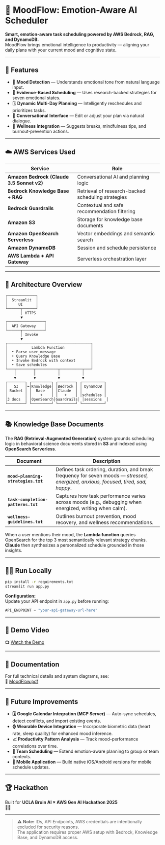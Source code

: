 # 🧠 MoodFlow: Emotion-Aware AI Scheduler

**Smart, emotion-aware task scheduling powered by AWS Bedrock, RAG, and DynamoDB.**  
MoodFlow brings emotional intelligence to productivity — aligning your daily plans with your current mood and cognitive state.

---

## 🚀 Features

- 💬 **Mood Detection** — Understands emotional tone from natural language input.  
- 🧩 **Evidence-Based Scheduling** — Uses research-backed strategies for seven emotional states.  
- 🗓️ **Dynamic Multi-Day Planning** — Intelligently reschedules and prioritizes tasks.  
- 🤖 **Conversational Interface** — Edit or adjust your plan via natural dialogue.  
- 🌱 **Wellness Integration** — Suggests breaks, mindfulness tips, and burnout-prevention actions.

---

## ☁️ AWS Services Used

| Service | Role |
|----------|------|
| **Amazon Bedrock (Claude 3.5 Sonnet v2)** | Conversational AI and planning logic |
| **Bedrock Knowledge Base + RAG** | Retrieval of research-backed scheduling strategies |
| **Bedrock Guardrails** | Contextual and safe recommendation filtering |
| **Amazon S3** | Storage for knowledge base documents |
| **Amazon OpenSearch Serverless** | Vector embeddings and semantic search |
| **Amazon DynamoDB** | Session and schedule persistence |
| **AWS Lambda + API Gateway** | Serverless orchestration layer |

---

## 🧭 Architecture Overview

```plaintext
┌─────────────┐
│  Streamlit  │
│     UI      │
└──────┬──────┘
       │ HTTPS
       ▼
┌─────────────────┐
│  API Gateway    │
└──────┬──────────┘
       │ Invoke
       ▼
┌──────────────────────────────────────┐
│           Lambda Function            │
│  • Parse user message                │
│  • Query Knowledge Base              │
│  • Invoke Bedrock with context       │
│  • Save schedules                    │
└───┬────────┬──────────┬──────────┬───┘
    │        │          │          │
    ▼        ▼          ▼          ▼
┌────────┐ ┌─────────┐ ┌────────┐ ┌──────────┐
│   S3   │→│Knowledge│ │Bedrock │ │ DynamoDB │
│ Bucket │ │  Base   │ │Claude  │ │          │
│        │ │    +    │ │   +    │ │schedules │
│3 docs  │ │OpenSearch│Guardrails│ │sessions  │
└────────┘ └─────────┘ └────────┘ └──────────┘
```

---

## 📚 Knowledge Base Documents

The **RAG (Retrieval-Augmented Generation)** system grounds scheduling logic in behavioral science documents stored in **S3** and indexed using **OpenSearch Serverless**.

| Document | Description |
|-----------|-------------|
| **`mood-planning-strategies.txt`** | Defines task ordering, duration, and break frequency for seven moods — *stressed, energized, anxious, focused, tired, sad, happy*. |
| **`task-completion-patterns.txt`** | Captures how task performance varies across moods (e.g., debugging when energized, writing when calm). |
| **`wellness-guidelines.txt`** | Outlines burnout prevention, mood recovery, and wellness recommendations. |

When a user mentions their mood, the **Lambda function** queries OpenSearch for the top 3 most semantically relevant strategy chunks. **Claude** then synthesizes a personalized schedule grounded in those insights.

---

## 🧑‍💻 Run Locally

```bash
pip install -r requirements.txt
streamlit run app.py
```

**Configuration:**  
Update your API endpoint in `app.py` before running:

```python
API_ENDPOINT = "your-api-gateway-url-here"
```

---

## 🎥 Demo Video

📺 [Watch the Demo](https://drive.google.com/file/d/12ZSG9apXDj1MmSIsy1X6eimYRkP0Udoy/view?usp=sharing)

---

## 📄 Documentation

For full technical details and system diagrams, see:  
📘 [MoodFlow.pdf](MoodFlow.pdf)

---

## 🔮 Future Improvements

- **🗓️ Google Calendar Integration (MCP Server)** — Auto-sync schedules, detect conflicts, and import existing events.  
- **⌚ Wearable Device Integration** — Incorporate biometric data (heart rate, sleep quality) for enhanced mood inference.  
- **📈 Productivity Pattern Analysis** — Track mood–performance correlations over time.  
- **👥 Team Scheduling** — Extend emotion-aware planning to group or team contexts.  
- **📱 Mobile Application** — Build native iOS/Android versions for mobile schedule updates.

---

## 🏆 Hackathon

Built for **UCLA Bruin AI × AWS Gen AI Hackathon 2025**  
👩‍💻 

---

> ⚠️ **Note:** IDs, API Endpoints, AWS credentials are intentionally excluded for security reasons.  
> The application requires proper AWS setup with Bedrock, Knowledge Base, and DynamoDB access.
